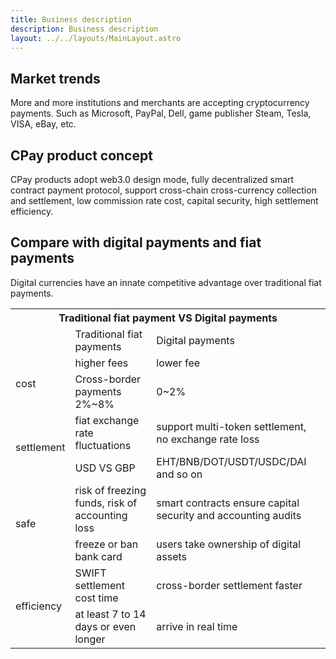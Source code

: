 ```yaml
---
title: Business description
description: Business description
layout: ../../layouts/MainLayout.astro
---
```


## Market trends

More and more institutions and merchants are accepting cryptocurrency payments. Such as Microsoft, PayPal, Dell, game publisher Steam, Tesla, VISA, eBay, etc.

## CPay product concept

CPay products adopt web3.0 design mode, fully decentralized smart contract payment protocol, support cross-chain cross-currency collection and settlement, low commission rate cost, capital security, high settlement efficiency.

## Compare with digital payments and fiat payments

Digital currencies have an innate competitive advantage over traditional fiat payments.

<table>
    <tr>
        <th colspan="3" style="text-align:center">Traditional fiat payment VS Digital payments</th>
    </tr>
    <tr>
        <td></td><td>Traditional fiat payments</td><td>Digital payments</td>
    </tr>
    <tr>
        <td rowspan="2">cost</td><td>higher fees</td><td>lower fee</td>
    </tr>
    <tr>
        <td>Cross-border payments 2%~8%</td><td>0~2%</td>
    </tr>
    <tr>
        <td rowspan="2">settlement</td><td>fiat exchange rate fluctuations</td><td>support multi-token settlement, no exchange rate loss</td>
    </tr>
    <tr>
        <td>USD VS GBP</td><td>EHT/BNB/DOT/USDT/USDC/DAI and so on</td>
    </tr>
      <tr>
        <td rowspan="2">safe</td><td>risk of freezing funds, risk of accounting loss</td><td>smart contracts ensure capital security and accounting audits</td>
    </tr>
    <tr>
        <td>freeze or ban bank card</td><td>users take ownership of digital assets</td>
    </tr>
      <tr>
        <td rowspan="2">efficiency</td><td>SWIFT settlement cost time</td><td>cross-border settlement faster</td>
    </tr>
    <tr>
        <td>at least 7 to 14 days or even longer</td><td>arrive in real time</td>
    </tr>
    
</table>
